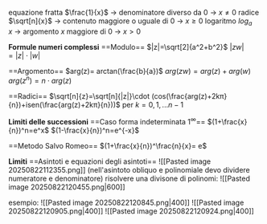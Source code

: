 equazione fratta $\frac{1}{x}$ -> denominatore diverso da 0 -> $x\neq0$ 
radice $\sqrt[n]{x}$ -> contenuto maggiore o uguale di 0 -> $x≥0$ 
logaritmo $log_a\,\,\,\,\, x$ -> argomento $x$ maggiore di 0 -> $x>0$ 














**Formule numeri complessi**
==Modulo==
$|z|=\sqrt[2]{a^2+b^2}$ 
$|zw| = |z|\cdot|w|$

==Argomento==
$arg(z)= arctan(\frac{b}{a})$
$arg(zw)=arg(z)+arg(w)$
$arg(z^n)=n\cdot arg(z)$ 

==Radici==
$\sqrt[n]{z}=\sqrt[n]{|z|}\cdot (cos(\frac{arg(z)+2kπ}{n})+isen(\frac{arg(z)+2kπ}{n}))$ per $k=0,1, ... n-1$



**Limiti delle successioni**
==Caso forma indeterminata $1^∞$== 
$(1+\frac{x}{n})^n=e^x$ 
$(1-\frac{x}{n})^n=e^{-x}$ 

==Metodo Salvo Romeo==
$(1+\frac{x}{n})^\frac{n}{x}= e$  



**Limiti**
==Asintoti e equazioni degli asintoti==
![[Pasted image 20250822112355.png]]
(nell'asintoto obliquo e polinomiale devo dividere numeratore e denominatore)
risolvere una divisone di polinomi:
![[Pasted image 20250822120455.png|600]]

esempio:
![[Pasted image 20250822120845.png|400]]
![[Pasted image 20250822120905.png|400]]
![[Pasted image 20250822120924.png|400]]



